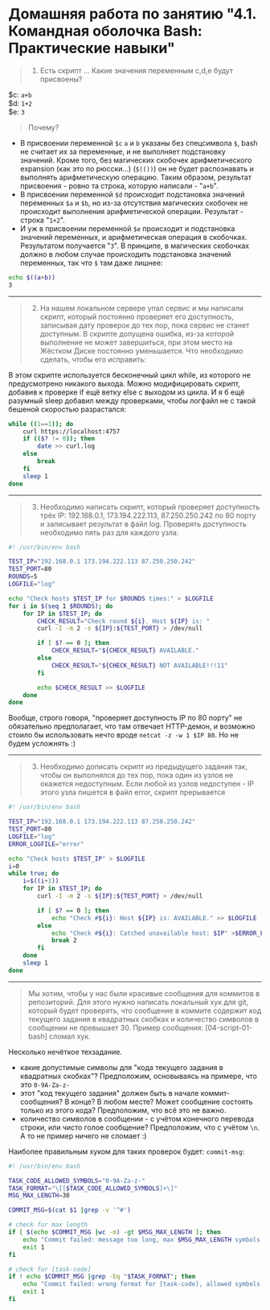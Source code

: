 # Домашняя работа по занятию "4.1. Командная оболочка Bash: Практические навыки"

> 1. Есть скрипт ...
> Какие значения переменным c,d,e будут присвоены?

$c: `a+b`<br>
$d: `1+2`<br>
$e: `3`<br>

>  Почему?

- В присвоении переменной `$c` `a` и `b` указаны без спецсимвола `$`, bash не считает их за переменные, и не выполняет подстановку значений. Кроме того, без магических скобочек арифметического expansion (как это по рюсски...) (`$(())`) он не будет распознавать и выполнять арифметическую операцию. Таким образом, результат присвоения - ровно та строка, которую написали - "`a+b`".
- В присвоении переменной `$d` происходит подстановка значений переменных `$a` и `$b`, но из-за отсутствия магических скобочек не происходит выполнения арифметической операции. Результат - строка "`1+2`".
- И уж в присвоении переменной `$e` происходит и подстановка значений переменных, и арифметическая операция в скобочках. Результатом получается "`3`". В принципе, в магических скобочках должно в любом случае происходить подстановка значений переменных, так что `$` там даже лишнее:
```bash
echo $((a+b))
3
```

---
> 2. На нашем локальном сервере упал сервис и мы написали скрипт, который постоянно проверяет его доступность, записывая дату проверок до тех пор, пока сервис не станет доступным. В скрипте допущена ошибка, из-за которой выполнение не может завершиться, при этом место на Жёстком Диске постоянно уменьшается. Что необходимо сделать, чтобы его исправить:

В этом скрипте используется бесконечный цикл while, из которого не предусмотрено никакого выхода. Можно модифицировать скрипт, добавив к проверке if ещё ветку else с выходом из цикла. И я б ещё разумный sleep добавил между проверками, чтобы логфайл не с такой бешеной скоростью разрастался: 

```bash
while ((1==1));	do
	curl https://localhost:4757
	if (($? != 0)); then
		date >> curl.log
	else
		break
	fi
	sleep 1
done
```

---
> 3. Необходимо написать скрипт, который проверяет доступность трёх IP: 192.168.0.1, 173.194.222.113, 87.250.250.242 по 80 порту и записывает результат в файл log. Проверять доступность необходимо пять раз для каждого узла.

```bash
#! /usr/bin/env bash

TEST_IP="192.168.0.1 173.194.222.113 87.250.250.242"
TEST_PORT=80
ROUNDS=5
LOGFILE="log"

echo "Check hosts $TEST_IP for $ROUNDS times:" > $LOGFILE
for i in $(seq 1 $ROUNDS); do
	for IP in $TEST_IP; do
		CHECK_RESULT="Check round ${i}. Host ${IP} is: "
		curl -I -m 2 -s ${IP}:${TEST_PORT} > /dev/null

		if [ $? == 0 ]; then
			CHECK_RESULT="${CHECK_RESULT} AVAILABLE."
		else
			CHECK_RESULT="${CHECK_RESULT} NOT AVAILABLE!!!11"
		fi

		echo $CHECK_RESULT >> $LOGFILE
	done
done
```
Вообще, строго говоря, "проверяет доступность IP по 80 порту" не обязательно предполагает, что там отвечает HTTP-демон, и возможно стоило бы использовать нечто вроде `netcat -z -w 1 $IP 80`. Но не будем усложнять :) 

---
> 3. Необходимо дописать скрипт из предыдущего задания так, чтобы он выполнялся до тех пор, пока один из узлов не окажется недоступным. Если любой из узлов недоступен - IP этого узла пишется в файл error, скрипт прерывается

```bash
#! /usr/bin/env bash

TEST_IP="192.168.0.1 173.194.222.113 87.250.250.242"
TEST_PORT=80
LOGFILE="log"
ERROR_LOGFILE="error"

echo "Check hosts $TEST_IP" > $LOGFILE
i=0
while true; do
	i=$((i+1))
	for IP in $TEST_IP; do
		curl -I -m 2 -s ${IP}:${TEST_PORT} > /dev/null

		if [ $? == 0 ]; then
			echo "Check #${i}: Host ${IP} is: AVAILABLE." >> $LOGFILE
		else
			echo "Check #${i}: Catched unavailable host: $IP" >$ERROR_LOGFILE
			break 2
		fi
	done
	sleep 1
done
```

---
> Мы хотим, чтобы у нас были красивые сообщения для коммитов в репозиторий. Для этого нужно написать локальный хук для git, который будет проверять, что сообщение в коммите содержит код текущего задания в квадратных скобках и количество символов в сообщении не превышает 30. Пример сообщения: \[04-script-01-bash\] сломал хук.

Несколько нечёткое техзадание.
- какие допустимые символы для "кода текущего задания в квадратных скобках"? Предположим, основываясь на примере, что это `0-9A-Za-z-`
- этот "код текущего задания" должен быть в начале коммит-сообщения? В конце? В любом месте? Может сообщение состоять только из этого кода? Предположим, что всё это не важно.
- количество символов в сообщении - с учётом конечного перевода строки, или чисто голое сообщение? Предположим, что с учётом `\n`. А то не пример ничего не сломает :)

Наиболее правильным хуком для таких проверок будет: `commit-msg`:
```bash
#! /usr/bin/env bash

TASK_CODE_ALLOWED_SYMBOLS="0-9A-Za-z-"
TASK_FORMAT="\[[$TASK_CODE_ALLOWED_SYMBOLS]+\]"
MSG_MAX_LENGTH=30

COMMIT_MSG=$(cat $1 |grep -v '^#')

# check for max length
if [ $(echo $COMMIT_MSG |wc -m) -gt $MSG_MAX_LENGTH ]; then
	echo "Commit failed: message too long, max $MSG_MAX_LENGTH symbols allowed, $(echo $COMMIT_MSG |wc -m) detected" >&2
	exit 1
fi

# check for [task-code]
if ! echo $COMMIT_MSG |grep -Eq "$TASK_FORMAT"; then
	echo "Commit failed: wrong format for [task-code], allowed symbols: $TASK_CODE_ALLOWED_SYMBOLS" >&2
	exit 1
fi
```
